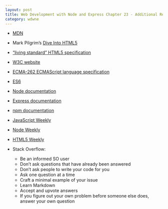 ```yaml
---
layout: post
title: Web Development with Node and Express Chapter 23 - Additional Resources
category: wdwne
---
```


* [MDN](https://developer.mozilla.org/)

* Mark Pilgrim’s [Dive Into HTML5](http://diveintohtml5.info/)

* [“living standard” HTML5 specification](http://developers.whatwg.org/)

* [W3C website](http://www.w3.org/)

* [ECMA-262 ECMAScript language specification](http://www.ecma-international.org/publications/standards/Ecma-262.htm)

* [ES6](http://wiki.ecmascript.org/doku.php?id=harmony:specification_drafts)

* [Node documentation](http://nodejs.org/api)

* [Express documentation](http://expressjs.com/)

* [npm documentation](https://npmjs.org/doc)

* [JavaScript Weekly](http://javascriptweekly.com/)

* [Node Weekly](http://nodeweekly.com/)

* [HTML5 Weekly](http://html5weekly.com/)

* Stack Overflow:
  * Be an informed SO user
  * Don’t ask questions that have already been answered
  * Don’t ask people to write your code for you
  * Ask one question at a time
  * Craft a minimal example of your issue
  * Learn Markdown
  * Accept and upvote answers
  * If you figure out your own problem before someone else does, answer your own question
